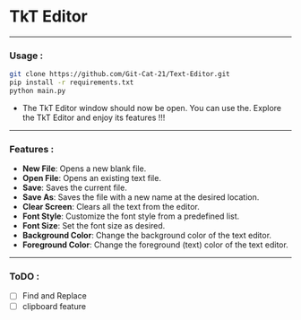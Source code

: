 # TkT Editor
---------------
### Usage :

```bash
git clone https://github.com/Git-Cat-21/Text-Editor.git
pip install -r requirements.txt
python main.py
```

-   The TkT Editor window should now be open. You can use the. Explore the TkT Editor and enjoy its features !!!

--------------
### Features :
- **New File**: Opens a new blank file.
- **Open File**: Opens an existing text file.
- **Save**: Saves the current file.
- **Save As**: Saves the file with a new name at the desired location.
- **Clear Screen**: Clears all the text from the editor.
- **Font Style**: Customize the font style from a predefined list.
- **Font Size**: Set the font size as desired.
- **Background Color**: Change the background color of the text editor.
- **Foreground Color**: Change the foreground (text) color of the text editor.
------------------

### ToDO :
- [ ] Find and Replace
- [ ] clipboard feature 
